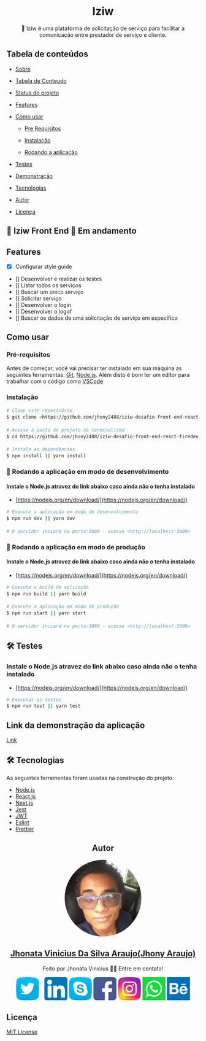 <h1 align="center" id="vuttr">
   Iziw
</h1>

<p align="center">🚀 Iziw é uma plataforma de solicitação de serviço para facilitar a comunicação entre prestador de serviço e cliente.
</p>

<h2 id="tabela-de-conteudo">Tabela de conteúdos</h2>
<!--ts-->
   
- [Sobre](#)

- [Tabela de Conteudo](#tabela-de-conteudo)

- [Status do projeto](#)

- [Features](#)

- [Como usar](#como-usar)

  - [Pre Requisitos](#pré-requisitos)

  - [Instalação](#instalação)

  - [Rodando a aplicação](#-rodando-a-api)

- [Testes](#-testes)

- [Demonstração](#----documentatação-da-aplicação)

- [Tecnologias](#-tecnologias)

- [Autor](#autor)

- [Licença](#licença)
<!--te-->

<h2  id="status-projeto">  
	🚧  Iziw Front End 🚀 Em andamento
</h2>

<h2  id="features">  
  Features
</h2>

- [x] Configurar style guide 
- [] Desenvolver e realizar os testes
- [] Listar todos os serviços
- [] Buscar um único serviço
- [] Solicitar serviço
- [] Desenvolver o login
- [] Desenvolver o logof
- [] Buscar os dados de uma solicitação de serviço em específico

<h2>Como usar</h2>

<h3>Pré-requisitos</h3>

Antes de começar, você vai precisar ter instalado em sua máquina as seguintes ferramentas:
[Git](https://git-scm.com), [Node.js](https://nodejs.org/en/).
Além disto é bom ter um editor para trabalhar com o código como [VSCode](https://code.visualstudio.com/)

<h3 id="instalacao">Instalação</h3>

```bash
# Clone este repositório
$ git clone <https://github.com/jhony2488/iziw-desafio-front-end-react-firedev>

# Acesse a pasta do projeto no terminal/cmd
$ cd https://github.com/jhony2488/iziw-desafio-front-end-react-firedev

# Instale as dependências
$ npm install || yarn install

```

<h3 id="rodando-api">🎲 Rodando a aplicação em modo de desenvolvimento</h3>

#### Instale o Node.js atravez do link abaixo caso ainda não o tenha instalado

- [https://nodejs.org/en/download/](https://nodejs.org/en/download/)

```bash
# Execute a aplicação em modo de desenvolvimento
$ npm run dev || yarn dev

# O servidor inciará na porta:3000 - acesse <http://localhost:3000>
```

<h3 id="rodando-api">🎲 Rodando a aplicação em modo de produção</h3>

#### Instale o Node.js atravez do link abaixo caso ainda não o tenha instalado

- [https://nodejs.org/en/download/](https://nodejs.org/en/download/)

```bash
# Execute o build da aplicação
$ npm run build || yarn build

# Execute a aplicação em modo de produção
$ npm run start || yarn start

# O servidor inciará na porta:3000 - acesse <http://localhost:3000>
```

<h2 id="tests">🛠 Testes</h2>

### Instale o Node.js atravez do link abaixo caso ainda não o tenha instalado

- [https://nodejs.org/en/download/](https://nodejs.org/en/download/)

```bash
# Executar os testes
$ npm run test || yarn test

```

<h2 id="app-demo">  
  Link da demonstração da aplicação
</h2>

[Link](https://nodejs.org/en/)

<h2 id="tecnologias">🛠 Tecnologias</h2>

As seguintes ferramentas foram usadas na construção do projeto:

- [Node.js](https://nodejs.org/en/)
- [React.js](https://pt-br.reactjs.org/)
- [Next.js](https://nextjs.org/)
- [Jest](https://jestjs.io/)
- [JWT](https://jwt.io/)
- [Eslint](https://eslint.org/)
- [Prettier](https://prettier.io/)

<h2 id="autor" align="center">Autor</h2>

<div align="center">

<a href="https://jhonyaraujo.netlify.app/">
 <img style="border-radius: 50%;" src="https://raw.githubusercontent.com/jhony2488/images/master/perfil.jpg" width="200px;" alt="Jhonata Vinicius"/>
 <br />
 <h2>Jhonata Vinicius Da Silva Araujo(Jhony Araujo) </h2></a>

<p>Feito por Jhonata Vinicius 👋🏽 Entre em contato!</p>

<a href="https://twitter.com/JhonyAraujoDev" align="center"><img src="https://raw.githubusercontent.com/jhony2488/images/master/twitter.png" height="60px" width="60px" /></a>
<a href="https://www.linkedin.com/in/jhonatavinicius2488/"><img src="https://raw.githubusercontent.com/jhony2488/images/master/linkedin.png" style="margin-left:10px;" height="60px" width="60px" /></a>
<a href="https://join.skype.com/invite/v9azzgZrhpWh"><img src="https://raw.githubusercontent.com/jhony2488/images/master/skype%20(1).png" height="60px" width="60px" /></a>
<a href="https://www.facebook.com/jhony.araujo.dev/"><img src="https://raw.githubusercontent.com/jhony2488/images/master/facebook%20(1).png" height="60px" width="60px" /></a>
<a href="https://www.instagram.com/jhonyaraujo_oficial/"><img src="https://raw.githubusercontent.com/jhony2488/images/master/instagram.png" height="60px" width="60px" /></a>
<a href="https://api.whatsapp.com/send?phone=5581983708177"><img src="https://raw.githubusercontent.com/jhony2488/images/master/whatsapp.png" height="60px" width="60px" /></a>
<a href="https://www.behance.net/jhonyaraujo"><img src="https://raw.githubusercontent.com/jhony2488/images/master/behance.png" height="60px" width="60px" /></a>

</div>

<h2 id="licenca">Licença</h2>

<a href="https://github.com/jhony2488/iziw-desafio-front-end-react-firedev/blob/master/LICENSE" align="center">MIT License</a>
